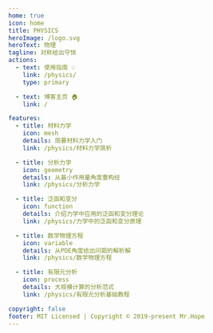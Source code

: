 ```yaml
---
home: true
icon: home
title: PHYSICS
heroImage: /logo.svg
heroText: 物理
tagline: 对称给出守恒
actions:
  - text: 使用指南 💡
    link: /physics/
    type: primary

  - text: 博客主页 🏠
    link: /

features:
  - title: 材料力学
    icon: mesh
    details: 简要材料力学入门
    link: /physics/材料力学简析

  - title: 分析力学
    icon: geometry
    details: 从最小作用量角度重构经
    link: /physics/分析力学

  - title: 泛函和变分
    icon: function
    details: 介绍力学中应用的泛函和变分理论
    link: /physics/力学中的泛函和变分原理

  - title: 数学物理方程
    icon: variable
    details: 从PDE角度给出问题的解析解
    link: /physics/数学物理方程

  - title: 有限元分析
    icon: process
    details: 大规模计算的分析范式
    link: /physics/有限元分析基础教程

copyright: false
footer: MIT Licensed | Copyright © 2019-present Mr.Hope
---
```

